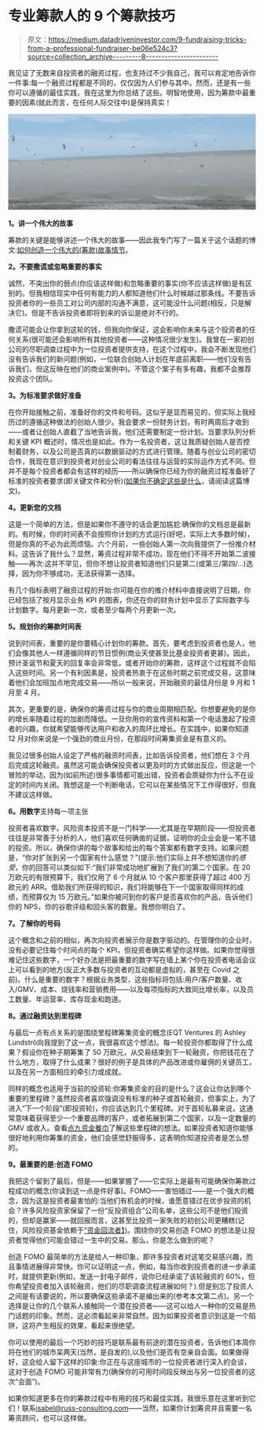 # 专业筹款人的 9 个筹款技巧

> 原文：<https://medium.datadriveninvestor.com/9-fundraising-tricks-from-a-professional-fundraiser-be06e524c3?source=collection_archive---------8----------------------->

我见证了无数来自投资者的融资过程，也支持过不少我自己，我可以肯定地告诉你一件事:每一个融资过程都是不同的，仅仅因为人们参与其中。然而，还是有一些你可以遵循的最佳实践，我在这里为你总结了这些。明智地使用，因为筹款中最重要的因素(就此而言，在任何人际交往中)是保持真实！

![](img/f37159b894d1daa91c9c78137605f669.png)

**1。讲一个伟大的故事**

筹款的关键是能够讲述一个伟大的故事——因此我专门写了一篇关于这个话题的博文:[如何创造一个伟大的(筹款)故事情节](https://medium.com/@IsabelRuss/how-to-create-a-great-fundraising-storyline-e130441ebe4d)。

**2。不要撒谎或忽略重要的事实**

诚然，不突出你的弱点(你应该这样做)和忽略重要的事实(你不应该这样做)是有区别的。但我相信现实中任何有能力的人都知道他们什么时候越过那条线。不要告诉投资者你的一些员工对公司内部的沟通不满意，这可能没什么问题(相反，只是解决它)。但是不告诉投资者即将到来的诉讼是绝对不行的。

撒谎可能会让你拿到这轮的钱，但我向你保证，这会影响你未来与这个投资者的任何关系(很可能还会影响所有其他投资者——这种情况很少发生)。我曾在一家初创公司的尽职调查过程中为一位投资者提供支持，在这个过程中，我会不断发现他们没有告诉我们的新问题(例如，一位联合创始人计划在年底前离职——他们没有告诉我们，但这反映在他们的商业案例中)。不管这个案子有多有趣，我都不会推荐投资这个团队。

**3。为标准要求做好准备**

在你开始接触之前，准备好你的文件和号码。这似乎是显而易见的，但实际上我经历过的遵循这种做法的创始人很少。我会要求一份财务计划，有时两周后才收到——或者让创始人直截了当地告诉我，他们还需要制定一份计划。当要求队列分析和关键 KPI 概述时，情况也是如此。作为一名投资者，这让我质疑创始人是否控制着财务，以及公司是否真的以数据驱动的方式进行管理。随着与创业公司的密切合作，我现在意识到投资者对创业公司的看法往往与运营的实际运作方式不同。但并不是每个投资者都会有这样的经历——所以确保你已经为你的融资过程准备好了标准的投资者要求(即关键文件和分析)([如果你不确定这些是什么](https://medium.com/speedinvest/investment-process-3-what-happens-when-investors-take-a-closer-look-at-your-startup-648dce1f9099)，请阅读这篇博文)。

**4。更新您的文档**

这是一个简单的方法，但是如果你不遵守的话会更加尴尬:确保你的文档总是最新的。有时候，你的时间表不会按照你计划的方式运行(好吧，实际上大多数时候)，但是你真的不必为此而烦恼。六个月前，一些创始人第一次向我提供了一份推介材料。这告诉了我什么？显然，筹资过程非常不成功，现在他们不得不开始第二波接触——再次:这并不罕见，但你不想让投资者知道他们只是第二(或第三/第四/…)选择，因为你不够成功，无法获得第一选择。

有几个指标表明了融资过程的开始:你可能在你的推介材料中直接说明了日期，你已经包括了按月显示业务 KPI 的图表，你还在你的财务计划中显示了实际数字与计划数字。每月更新一次，或者至少每两个月更新一次。

**5。规划你的筹款时间表**

说到时间表，重要的是你要精心计划你的筹款。首先，要考虑到投资者也是人，他们会像其他人一样遵循同样的节日惯例(商业天使甚至比基金投资者更甚)。因此，预计圣诞节和夏天的回复率会非常低，或者开始你的筹款，这样这个过程就不会陷入这些时间。另一个有利因素是，投资者热衷于在这些时期之前完成交易，这意味着他们会加班加点地完成交易——所以一般来说，开始融资的最佳月份是 9 月和 1 月至 4 月。

其次，更重要的是，确保你的筹资过程与你的商业周期相匹配。你想要避免的是你的增长率随着过程的加剧而降低。一旦你用你的宣传资料和第一个电话激起了投资者的兴趣，你就希望能够传达用户和收入的周环比增长。在实践中，如果你知道 12 月对你来说是一个强劲的商业月份，在那段时间筹集资金是有意义的。

我见过很多创始人设定了严格的融资时间表，比如告诉投资者，他们想在 3 个月后完成这轮融资。虽然这可能会确保投资者以更及时的方式做出反应，但这是一个冒险的举动，因为(如前所述)很多事情都可能出错，投资者会质疑你为什么不在设定的时间内关闭。我想这是一个判断电话，它可以在某些情况下工作得很好，但我不建议这样做。

**6。用数字**支持每一项主张

投资者喜欢数字。风险资本投资不是一门科学——尤其是在早期阶段——但投资者往往是非常善于分析的人，他们喜欢任何确凿的证据，证明你的企业会是一笔不错的投资。所以，确保你讲的每个故事和给出的每个答案都有数字支持。如果问题是，“你对扩张到另一个国家有什么感觉？”(提示:他们实际上并不想知道你的*感受*，你的回答可以类似如下:“我们非常成功地扩展到了我们的第二个国家。在 20 万欧元的有限预算下，我们仅用了 6 个月就从 10 个客户那里获得了超过 400 万欧元的 ARR。借助我们所获得的知识，我们将能够在下一个国家取得同样的成绩，而预算仅为 15 万欧元。”如果你被问到你的客户是否喜欢你的产品，告诉他们你的 NPS，你的谷歌评级和回头客的数量。我想你明白了。

**7。了解你的号码**

这个概念和之前的相似，再次向投资者展示你是数字驱动的。在管理你的企业时，没有必要记住每个时间点的每个 KPI，但投资者确实希望你这样做。如果你觉得很难记住这些数字，一个好办法是把最重要的数字写在墙上某个你在投资者电话会议上可以看到的地方(反正大多数与投资者的互动都是虚拟的，甚至在 Covid 之前)。什么是重要的数字？根据业务类型，这些指标将包括:用户/客户数量、收入/GMV、成本、烧钱率和营销费用——以及每项指标的大致同比增长率，以及员工数量、年运营率、库存现金和跑道。

**8。通过融资达到里程碑**

与最后一点有点关系的是围绕里程碑筹集资金的概念(EQT Ventures 的 Ashley Lundströ向我提到了这一点，我很喜欢这个想法)。每一轮投资你都取得了什么成果？假设你在种子期筹集了 50 万欧元，从交易结束到下一轮融资，你把钱花在了什么地方，取得了什么成果？很好的例子是具体的产品改进或你雇佣的关键员工，以及在另一方面相应的牵引力或成就。

同样的概念也适用于当前的投资轮:你筹集资金的目的是什么？这会让你达到哪个重要的里程碑？虽然投资者喜欢强调没有标准的种子或首轮融资，但事实上，为了进入“下一个阶段”(即投资轮)，你应该达到几个里程碑。对于首轮私募来说，这通常意味着获得至少一个重要品牌的客户，或者拓展到第二个国家，以及一定数量的 GMV 或收入。查看[点九资金餐巾](https://medium.com/point-nine-news/what-does-it-take-to-raise-capital-in-saas-in-2019-26829debef29)了解这些里程碑的想法。如果投资者知道你能够很好地利用你筹集的资金，他们会感觉舒服得多，这表明你知道投资者是怎么想的。

**9。最重要的是:创造 FOMO**

我把这个留到了最后，但是——如果掌握了——它实际上是最有可能确保你筹款过程成功的概念(你读到这一点是件好事)。FOMO——害怕错过——是一个强大的概念，因为这是投资者最害怕的:当他们有机会的时候，谁愿意错过在优步投资的机会？许多风险投资家保留了一份“反投资组合”公司名单，这些公司不是他们投资的，但却是赢家——就回报而言，这甚至比投资一家失败的初创公司更糟糕(记住，风险投资基金依赖于[“资金回流者】](https://mereo.substack.com/p/are-you-a-fund-returner#:~:text=A%20fund%20returner%20is%20one,from%20a%20few%20companies%20only.))。围绕你的交易创造 FOMO 的想法是让投资者觉得他们可能会错过一生中的交易。那么，你是怎么做到的呢？

创造 FOMO 最简单的方法是给人一种印象，即许多投资者对这笔交易感兴趣，而且事情进展得非常快。你可以证明这一点，例如，每当你收到投资者的进一步承诺时，就提供更新(例如，发送一封电子邮件，说你已经承诺了该轮融资的 60%，但你希望投资者加入该轮融资，他们的尽职调查流程进展如何？).但是别忘了投资人之间是有话要说的，所以要确保这些承诺不是编出来的(参考本文第二点)。另一个选择是让你的几个联系人接触同一个潜在投资者——这可以给人一种你的交易是热门话题的印象。然而，这必须看起来非常自然，因为如果投资者意识到这是一个陷阱，这将产生相反的效果，看起来很绝望。

你可以使用的最后一个巧妙的技巧是联系最有前途的潜在投资者，告诉他们本周你将在他们的城市呆两天(当然，是自发的),以及他们是否有空亲自会面。如果做得好，这会给人留下这样的印象:你正在与这座城市的一位投资者进行深入的会谈，这对于创造 FOMO 可能非常有力(确保你的可用时间段反映出与另一位投资者的这次“会面”)。

如果你知道更多在你的筹款过程中有用的技巧和最佳实践，我很乐意在这里听到它们！联系[isabel@russ-consulting.com](mailto:isabel@russ-consulting.com)——当然，如果你计划筹资并且需要一名筹资顾问，也可以这样做。